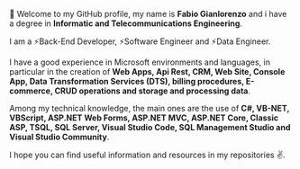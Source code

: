 👋 Welcome to my GitHub profile, my name is <b>Fabio Gianlorenzo</b> and i have a degree in <b>Informatic and Telecommunications Engineering</b>.

I am a ⚡Back-End Developer, ⚡Software Engineer and ⚡Data Engineer.

I have a good experience in Microsoft environments and languages, in particular in the creation of <b>Web Apps, Api Rest, CRM, Web Site, Console App, Data Transformation Services (DTS), billing procedures, E-commerce, CRUD operations and storage and processing data</b>.

Among my technical knowledge, the main ones are the use of <b>C#, VB-NET, VBScript, ASP.NET Web Forms, ASP.NET MVC, ASP.NET Core, Classic ASP, TSQL, SQL Server, Visual Studio Code, SQL Management Studio and Visual Studio Community</b>.

I hope you can find useful information and resources in my repositories ✌.


